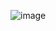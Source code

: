 ![image](https://github.com/anilreddy20/portfolio-repo/assets/147649552/b28e572e-31d3-4254-9119-d19b8fd75e97)
